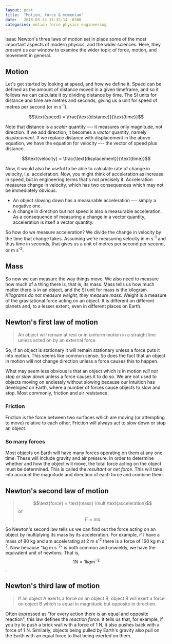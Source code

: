 ```yaml
---
layout: post
title:  "Motion, force & momentum"
date:   2016-03-24 15:32:14 -0300
categories: motion force physics engineering
---
```


Isaac Newton's three laws of motion set in place some of the most
important aspects of modern physics, and the wider sciences. Here,
they present us our window to examine the wider topic of force,
motion, and movement in general.

Motion
------

Let's get started by looking at speed, and how we define it. Speed can
be defined as the amount of distance moved in a given timeframe, and
so it follows we can calculate it by dividing distance by time. The SI
units for distance and time are metres and seconds, giving us a unit
for speed of metres per second (or m s<sup>-1</sup>).

$$\text{speed} = \frac{\text{distance}}{\text{time}}$$

Note that distance is a _scalar_ quantity --- it measures only
magnitude, not direction. If we add direction, it becomes a _vector_
quantity, namely *displacement*. If we replace distance with
displacement in the above equation, we have the equation for velocity
--- the vector of speed plus distance.

$$\text{velocity} = \frac{\text{displacement}}{\text{time}}$$

Now, it would also be useful to be able to calculate rate of change in
velocity, i.e. acceleration. Now, you might think of acceleration as
increase in speed, but in engineering terms that's not precisely
it. Acceleration measures change in velocity, which has two
consequences which may not be immediately obvious:

* An object slowing down has a measurable acceleration --- simply a
  negative one.
* A change in direction but not speed is also a measurable acceleration.
  As a consequence of measuring a change in a vector quantity,
  acceleration is itself a vector quantity.

So how do we measure acceleration? We divide the change in velocity by
the time that change takes. Assuming we're measuring velocity in m
s<sup>-1</sup> and thus time in seconds, that gives us a unit of
metres per second per second, or m s<sup>-2</sup>.

Mass
----

So now we can measure the way things move. We also need to measure how
much of a thing there is, that is, its mass. Mass tells us how much
matter there is in an object, and the SI unit for mass is the
kilogram. _Kilograms do not measure weight, they measure mass._ Weight
is a measure of the gravitational force acting on an object. It is
different on different planets and, to a lesser extent, even in
different places on Earth.

Newton's first law of motion
----------------------------

> An object will remain at rest or in uniform motion in a straight
  line unless acted on by an external force.

So, if an object is stationary it will remain stationary unless a
force puts it into motion. This seems like common sense. So does the
fact that an object in motion will not change direction unless a force
causes this to happen.

What may seem less obvious is that an object which is in motion _will
not stop or slow down_ unless a force causes it to do so. We are not
used to objects moving on endlessly without slowing because our
intuition has developed on Earth, where a number of forces cause
objects to slow and stop. Most commonly, friction and air resistance.

### Friction

Friction is the force between two surfaces which are moving (or
attempting to move) relative to each other. Friction will always act
to slow down or stop an object.

### So many forces

Most objects on Earth will have many forces operating on them at any
one time. These will include gravity and air pressure. In order to
determine whether and how the object will move, the total force acting
on the object must be determined. This is called the *resultant* or
*net force*. This will take into account the magnitude and direction
of each force and combine them.

Newton's second law of motion
-----------------------------

> $$\text{force} = \text{mass} \mult \text{acceleration}$$
  or
  $$F = ma$$

So Newton's second law tells us we can find out the force acting on an
object by multiplying its mass by its acceleration. For example, if I
have a mass of 80 kg and am accelerating at 2 m s<sup>-2</sup> there
is a force of 160 kg m s<sup>-2</sup>. Now because "kg m
s<sup>-2</sup>" is both common and unwieldy, we have the equivalent
unit of newtons. That is, $$1 N = 1 kg m^{-2}$$.

Newton's third law of motion
----------------------------

> If an object A exerts a force on an object B, object B will exert a
  force on object B which is equal in magnitude but opposite in
  direction.

Often expressed as "for every action there is an equal and opposite
reaction", this law defines the *reaction force*. It tells us that,
for example, if you try to push a brick wall with a force of 1 N, it
also pushes back with a force of 1 N. Similarly, objects being pulled
by Earth's gravity also pull on the Earth with an equal force to that
being exerted on them.


